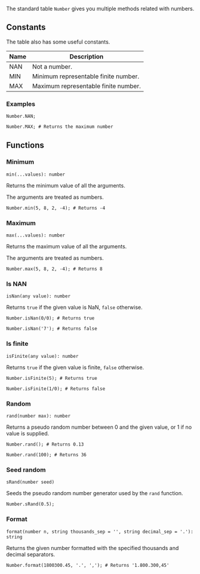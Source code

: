 The standard table `Number` gives you multiple methods related with numbers.

## Constants

The table also has some useful constants.

| Name   | Description                          |
|--------|--------------------------------------|
| NAN    | Not a number.                        |
| MIN    | Minimum representable finite number. |
| MAX    | Maximum representable finite number. |

### Examples

```borealis
Number.NAN;
```

```borealis
Number.MAX; # Returns the maximum number
```

## Functions

### Minimum

`min(...values): number`

Returns the minimum value of all the arguments.

The arguments are treated as numbers.

```borealis
Number.min(5, 8, 2, -4); # Returns -4
```

### Maximum

`max(...values): number`

Returns the maximum value of all the arguments.

The arguments are treated as numbers.

```borealis
Number.max(5, 8, 2, -4); # Returns 8
```

### Is NAN

`isNan(any value): number`

Returns `true` if the given value is NaN, `false` otherwise.

```borealis
Number.isNan(0/0); # Returns true
```

```borealis
Number.isNan('7'); # Returns false
```

### Is finite

`isFinite(any value): number`

Returns `true` if the given value is finite, `false` otherwise.

```borealis
Number.isFinite(5); # Returns true
```

```borealis
Number.isFinite(1/0); # Returns false
```

### Random

`rand(number max): number`

Returns a pseudo random number between 0 and the given value, or 1 if no value is supplied.

```borealis
Number.rand(); # Returns 0.13
```

```borealis
Number.rand(100); # Returns 36
```

### Seed random

`sRand(number seed)`

Seeds the pseudo random number generator used by the `rand` function.

```borealis
Number.sRand(0.5);
```

### Format

`format(number n, string thousands_sep = '', string decimal_sep = '.'): string`

Returns the given number formatted with the specified thousands and decimal separators.

```borealis
Number.format(1800300.45, '.', ','); # Returns '1.800.300,45'
```
